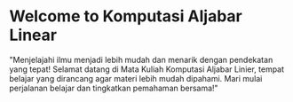 # Welcome to Komputasi Aljabar Linear

"Menjelajahi ilmu menjadi lebih mudah dan menarik dengan pendekatan yang tepat! Selamat datang di Mata Kuliah Komputasi Aljabar Linier, tempat belajar yang dirancang agar materi lebih mudah dipahami. Mari mulai perjalanan belajar dan tingkatkan pemahaman bersama!"
